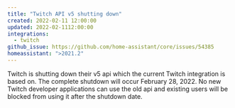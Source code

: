 ```yaml
---
title: "Twitch API v5 shutting down"
created: 2022-02-11 12:00:00
updated: 2022-02-1112:00:00
integrations:
  - twitch
github_issue: https://github.com/home-assistant/core/issues/54385
homeassistant: ">2021.2"
---
```


Twitch is shutting down their v5 api which the current Twitch integration is based on. The complete shutdown will occur February 28, 2022. No new Twitch developer applications can use the old api and existing users will be blocked from using it after the shutdown date.

